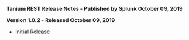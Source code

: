 **Tanium REST Release Notes - Published by Splunk October 09, 2019**


**Version 1.0.2 - Released October 09, 2019**

* Initial Release
